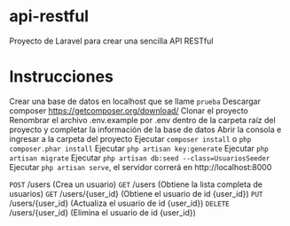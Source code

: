 # api-restful
Proyecto de Laravel para crear una sencilla API RESTful

# Instrucciones


Crear una base de datos en localhost que se llame `prueba`
Descargar composer https://getcomposer.org/download/
Clonar el proyecto
Renombrar el archivo .env.example por .env dentro de la carpeta raíz del proyecto y completar la información de la base de datos
Abrir la consola e ingresar a la carpeta del proyecto
Ejecutar `composer install` o `php composer.phar install`
Ejecutar `php artisan key:generate`
Ejecutar `php artisan migrate`
Ejecutar `php artisan db:seed --class=UsuariosSeeder`
Ejecutar `php artisan serve`, el servidor correrá en http://localhost:8000

`POST` /users (Crea un usuario)
`GET` /users (Obtiene la lista completa de usuarios)
`GET` /users/{user_id} (Obtiene el usuario de id {user_id})
`PUT` /users/{user_id} (Actualiza el usuario de id {user_id})
`DELETE` /users/{user_id} (Elimina el usuario de id {user_id})

